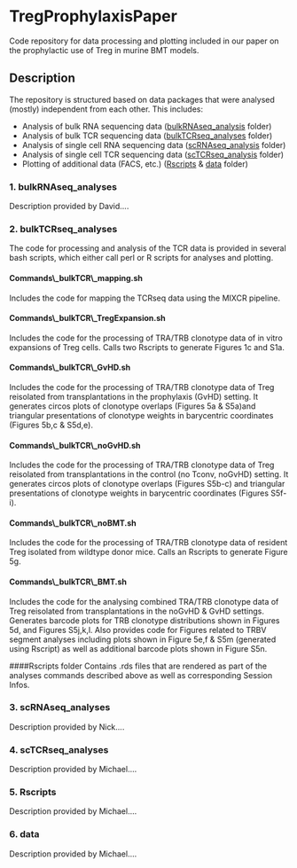 
# TregProphylaxisPaper

Code repository for data processing and plotting included in our paper on the prophylactic use of Treg in murine BMT models.


## Description 

The repository is structured based on data packages that were analysed (mostly) independent from each other. This includes:

* Analysis of bulk RNA sequencing data ([bulkRNAseq_analysis](#bulkRNA) folder)
* Analysis of bulk TCR sequencing data ([bulkTCRseq_analyses](#bulkTCR) folder)
* Analysis of single cell RNA sequencing data ([scRNAseq_analysis](#scRNA) folder)
* Analysis of single cell TCR sequencing data ([scTCRseq_analysis](#scRNA) folder)
* Plotting of additional data (FACS, etc.) ([Rscripts](#other) & [data](#data) folder)

<h3 id="bulkRNA">1. bulkRNAseq_analyses</h3>

Description provided by David....

<h3 id="bulkTCR">2. bulkTCRseq_analyses</h3>

The code for processing and analysis of the TCR data is provided in several bash scripts, which either call perl or R scripts for analyses and plotting.

<h4>Commands\_bulkTCR\_mapping.sh</h4>
Includes the code for mapping the TCRseq data using the MIXCR pipeline.

<h4>Commands\_bulkTCR\_TregExpansion.sh</h4>
Includes the code for the processing of TRA/TRB clonotype data of in vitro expansions of Treg cells. Calls two Rscripts to generate Figures 1c and S1a.

<h4>Commands\_bulkTCR\_GvHD.sh</h4>
Includes the code for the processing of TRA/TRB clonotype data of Treg reisolated from transplantations in the prophylaxis (GvHD) setting. It generates circos plots of clonotype overlaps (Figures 5a & S5a)and triangular presentations of clonotype weights in barycentric coordinates (Figures 5b,c & S5d,e).

<h4>Commands\_bulkTCR\_noGvHD.sh</h4>
Includes the code for the processing of TRA/TRB clonotype data of Treg reisolated from transplantations in the control (no Tconv, noGvHD) setting. It generates circos plots of clonotype overlaps (Figures S5b-c) and triangular presentations of clonotype weights in barycentric coordinates (Figures S5f-i).

<h4>Commands\_bulkTCR\_noBMT.sh</h4>
Includes the code for the processing of TRA/TRB clonotype data of resident Treg isolated from wildtype donor mice. Calls an Rscripts to generate Figure 5g.

<h4>Commands\_bulkTCR\_BMT.sh</h4>
Includes the code for the analysing combined TRA/TRB clonotype data of Treg reisolated from transplantations in the noGvHD & GvHD settings. Generates barcode plots for TRB clonotype distributions shown in Figures 5d, and Figures S5j,k,l. Also provides code for Figures related to TRBV segment analyses including plots shown in Figure 5e,f & S5m (generated using Rscript) as well as additional barcode plots shown in Figure S5n.

####Rscripts folder
Contains .rds files that are rendered as part of the analyses commands described above as well as corresponding Session Infos. 


<h3 id="scRNA">3. scRNAseq_analyses</h3>

Description provided by Nick....

<h3 id="scTCR">4. scTCRseq_analyses</h3>

Description provided by Michael....

<h3 id="other">5. Rscripts</h3>

Description provided by Michael....

<h3 id="data">6. data</h3>

Description provided by Michael....


